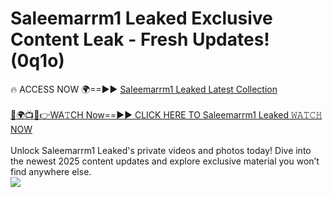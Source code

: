 # Saleemarrm1 Leaked Exclusive Content Leak - Fresh Updates! (0q1o)

🔥 ACCESS NOW 🌍==►► <a href="https://tinyurl.com/kvy9nzfs" rel="nofollow">Saleemarrm1 Leaked Latest Collection</a>
<br><br>
[🔴🌍📺📱👉WA𝚃CH Now==►► CLICK HERE TO Saleemarrm1 Leaked 𝚆𝙰𝚃𝙲𝙷 NOW](https://tinyurl.com/kvy9nzfs)
<br><br>
Unlock Saleemarrm1 Leaked's private videos and photos today! Dive into the newest 2025 content updates and explore exclusive material you won’t find anywhere else.
<br>
<a href="https://tinyurl.com/kvy9nzfs" rel="nofollow" data-target="animated-image.originalLink"><img src="https://camo.githubusercontent.com/8a4f000d20f83aca3bf7ec5f350d767afa0574a8a352519fd8cfa583a6f93a33/68747470733a2f2f692e696d6775722e636f6d2f644a486b345a712e676966" data-canonical-src="https://i.imgur.com/dJHk4Zq.gif" style="max-width: 100%; display: inline-block;" data-target="animated-image.originalImage"></a>
<br>
